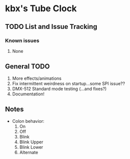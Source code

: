 # kbx's Tube Clock

## TODO List and Issue Tracking

### Known issues

1. None


## General TODO

1. More effects/animations
1. Fix intermittent weirdness on startup...some SPI issue??
1. DMX-512 Standard mode testing (...and fixes?)
1. Documentation!

## Notes

- Colon behavior:
  1. On
  1. Off
  1. Blink
  1. Blink Upper
  1. Blink Lower
  1. Alternate
